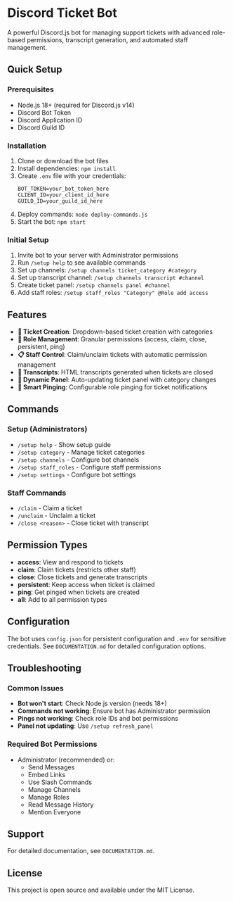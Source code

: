 # Discord Ticket Bot

A powerful Discord.js bot for managing support tickets with advanced role-based permissions, transcript generation, and automated staff management.

## Quick Setup

### Prerequisites
- Node.js 18+ (required for Discord.js v14)
- Discord Bot Token
- Discord Application ID
- Discord Guild ID

### Installation
1. Clone or download the bot files
2. Install dependencies: `npm install`
3. Create `.env` file with your credentials:
   ```env
   BOT_TOKEN=your_bot_token_here
   CLIENT_ID=your_client_id_here
   GUILD_ID=your_guild_id_here
   ```
4. Deploy commands: `node deploy-commands.js`
5. Start the bot: `npm start`

### Initial Setup
1. Invite bot to your server with Administrator permissions
2. Run `/setup help` to see available commands
3. Set up channels: `/setup channels ticket_category #category`
4. Set up transcript channel: `/setup channels transcript #channel`
5. Create ticket panel: `/setup channels panel #channel`
6. Add staff roles: `/setup staff_roles "Category" @Role add access`

## Features

- **🎫 Ticket Creation**: Dropdown-based ticket creation with categories
- **👥 Role Management**: Granular permissions (access, claim, close, persistent, ping)
- **📋 Staff Control**: Claim/unclaim tickets with automatic permission management
- **📄 Transcripts**: HTML transcripts generated when tickets are closed
- **🔄 Dynamic Panel**: Auto-updating ticket panel with category changes
- **🔔 Smart Pinging**: Configurable role pinging for ticket notifications

## Commands

### Setup (Administrators)
- `/setup help` - Show setup guide
- `/setup category` - Manage ticket categories
- `/setup channels` - Configure bot channels
- `/setup staff_roles` - Configure staff permissions
- `/setup settings` - Configure bot settings

### Staff Commands
- `/claim` - Claim a ticket
- `/unclaim` - Unclaim a ticket
- `/close <reason>` - Close ticket with transcript

## Permission Types

- **access**: View and respond to tickets
- **claim**: Claim tickets (restricts other staff)
- **close**: Close tickets and generate transcripts
- **persistent**: Keep access when ticket is claimed
- **ping**: Get pinged when tickets are created
- **all**: Add to all permission types

## Configuration

The bot uses `config.json` for persistent configuration and `.env` for sensitive credentials. See `DOCUMENTATION.md` for detailed configuration options.

## Troubleshooting

### Common Issues
- **Bot won't start**: Check Node.js version (needs 18+)
- **Commands not working**: Ensure bot has Administrator permission
- **Pings not working**: Check role IDs and bot permissions
- **Panel not updating**: Use `/setup refresh_panel`

### Required Bot Permissions
- Administrator (recommended) or:
  - Send Messages
  - Embed Links
  - Use Slash Commands
  - Manage Channels
  - Manage Roles
  - Read Message History
  - Mention Everyone

## Support

For detailed documentation, see `DOCUMENTATION.md`.

## License

This project is open source and available under the MIT License. 